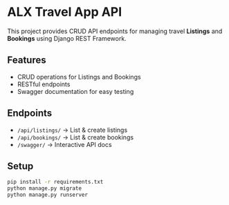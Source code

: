 # ALX Travel App API

This project provides CRUD API endpoints for managing travel **Listings** and **Bookings** using Django REST Framework.

## Features
- CRUD operations for Listings and Bookings
- RESTful endpoints
- Swagger documentation for easy testing

## Endpoints
- `/api/listings/` → List & create listings
- `/api/bookings/` → List & create bookings
- `/swagger/` → Interactive API docs

## Setup
```bash
pip install -r requirements.txt
python manage.py migrate
python manage.py runserver
